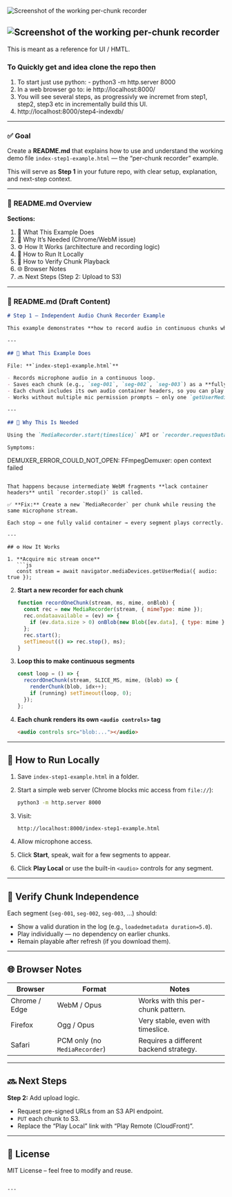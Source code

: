 ![Screenshot of the working per-chunk recorder](images/ui-waveform-chunked-indexdb.png)


![Screenshot of the working per-chunk recorder](images/demo-screenshot.png)
---
This is meant as a reference for UI / HMTL.

### To Quickly get and idea clone the repo then
1. To start just use python: - python3 -m http.server 8000
2. In a web browser go to: ie http://localhost:8000/
3. You will see several steps, as progressivly we incremet from step1, step2, step3 etc in incrementally build this UI.
4. http://localhost:8000/step4-indexdb/


---

### ✅ **Goal**

Create a **README.md** that explains how to use and understand the working demo file
`index-step1-example.html` — the “per-chunk recorder” example.

This will serve as **Step 1** in your future repo, with clear setup, explanation, and next-step context.

---

### 🧭 **README.md Overview**

**Sections:**

1. 🎯 What This Example Does
2. 🧩 Why It’s Needed (Chrome/WebM issue)
3. ⚙️ How It Works (architecture and recording logic)
4. 🚀 How to Run It Locally
5. 🧪 How to Verify Chunk Playback
6. 🌐 Browser Notes
7. 🔜 Next Steps (Step 2: Upload to S3)

---

### 📘 **README.md (Draft Content)**

```markdown
# Step 1 – Independent Audio Chunk Recorder Example

This example demonstrates **how to record audio in continuous chunks where each segment is independently playable**, even in Chrome.

---

## 🎯 What This Example Does

File: **`index-step1-example.html`**

- Records microphone audio in a continuous loop.  
- Saves each chunk (e.g., `seg-001`, `seg-002`, `seg-003`) as a **fully playable audio file**.  
- Each chunk includes its own audio container headers, so you can play them individually.  
- Works without multiple mic permission prompts — only one `getUserMedia` stream is opened.

---

## 🧩 Why This Is Needed

Using the `MediaRecorder.start(timeslice)` API or `recorder.requestData()` while recording continuously causes **broken WebM fragments** in some browsers (notably Chrome).

Symptoms:
```

DEMUXER_ERROR_COULD_NOT_OPEN: FFmpegDemuxer: open context failed

````

That happens because intermediate WebM fragments **lack container headers** until `recorder.stop()` is called.

✅ **Fix:** Create a new `MediaRecorder` per chunk while reusing the same microphone stream.

Each stop → one fully valid container → every segment plays correctly.

---

## ⚙️ How It Works

1. **Acquire mic stream once**
   ```js
   const stream = await navigator.mediaDevices.getUserMedia({ audio: true });
````

2. **Start a new recorder for each chunk**

   ```js
   function recordOneChunk(stream, ms, mime, onBlob) {
     const rec = new MediaRecorder(stream, { mimeType: mime });
     rec.ondataavailable = (ev) => {
       if (ev.data.size > 0) onBlob(new Blob([ev.data], { type: mime }));
     };
     rec.start();
     setTimeout(() => rec.stop(), ms);
   }
   ```

3. **Loop this to make continuous segments**

   ```js
   const loop = () => {
     recordOneChunk(stream, SLICE_MS, mime, (blob) => {
       renderChunk(blob, idx++);
       if (running) setTimeout(loop, 0);
     });
   };
   ```

4. **Each chunk renders its own `<audio controls>` tag**

   ```html
   <audio controls src="blob:..."></audio>
   ```

---

## 🚀 How to Run Locally

1. Save `index-step1-example.html` in a folder.
2. Start a simple web server (Chrome blocks mic access from `file://`):

   ```bash
   python3 -m http.server 8000
   ```
3. Visit:

   ```
   http://localhost:8000/index-step1-example.html
   ```
4. Allow microphone access.
5. Click **Start**, speak, wait for a few segments to appear.
6. Click **Play Local** or use the built-in `<audio>` controls for any segment.

---

## 🧪 Verify Chunk Independence

Each segment (`seg-001`, `seg-002`, `seg-003`, …) should:

* Show a valid duration in the log (e.g., `loadedmetadata duration=5.0`).
* Play individually — no dependency on earlier chunks.
* Remain playable after refresh (if you download them).

---

## 🌐 Browser Notes

| Browser       | Format                        | Notes                                  |
| ------------- | ----------------------------- | -------------------------------------- |
| Chrome / Edge | WebM / Opus                   | Works with this per-chunk pattern.     |
| Firefox       | Ogg / Opus                    | Very stable, even with timeslice.      |
| Safari        | PCM only (no `MediaRecorder`) | Requires a different backend strategy. |

---

## 🔜 Next Steps

**Step 2:** Add upload logic.

* Request pre-signed URLs from an S3 API endpoint.
* `PUT` each chunk to S3.
* Replace the “Play Local” link with “Play Remote (CloudFront)”.

---

## 🧾 License

MIT License – feel free to modify and reuse.

```

---

